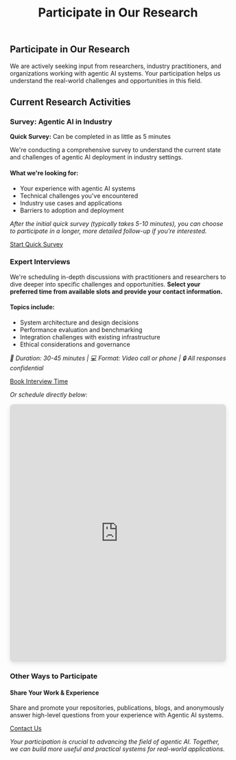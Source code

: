 ﻿---
title: "Participate in Our Research"
layout: single
classes: wide
permalink: /participate/
---

## Participate in Our Research

We are actively seeking input from researchers, industry practitioners, and organizations working with agentic AI systems. Your participation helps us understand the real-world challenges and opportunities in this field.

## Current Research Activities

<div class="survey-section">
<div class="survey-card">
<h3><i class="fas fa-clipboard-list"></i> Survey: Agentic AI in Industry</h3>

<div class="survey-info">
<div class="time-badge">
<i class="fas fa-clock"></i>
<span><strong>Quick Survey:</strong> Can be completed in as little as 5 minutes</span>
</div>

<p>We're conducting a comprehensive survey to understand the current state and challenges of agentic AI deployment in industry settings.</p>

<div class="survey-details">
<h4>What we're looking for:</h4>
<ul>
<li>Your experience with agentic AI systems</li>
<li>Technical challenges you've encountered</li>
<li>Industry use cases and applications</li>
<li>Barriers to adoption and deployment</li>
</ul>
</div>

<div class="survey-cta">
<p class="survey-note"><em>After the initial quick survey (typically takes 5-10 minutes), you can choose to participate in a longer, more detailed follow-up if you're interested.</em></p>
<a href="https://berkeley.qualtrics.com/jfe/form/SV_a8GbSp0tAu1cVdc" class="btn btn--primary" target="_blank">
<i class="fas fa-play"></i> Start Quick Survey
</a>
</div>
</div>
</div>

<div class="interview-section">
<h3><i class="fas fa-microphone"></i> Expert Interviews</h3>
<p>We're scheduling in-depth discussions with practitioners and researchers to dive deeper into specific challenges and opportunities. <strong>Select your preferred time from available slots and provide your contact information.</strong></p>

<div class="interview-details">
<h4>Topics include:</h4>
<ul>
<li>System architecture and design decisions</li>
<li>Performance evaluation and benchmarking</li>
<li>Integration challenges with existing infrastructure</li>
<li>Ethical considerations and governance</li>
</ul>

<div class="interview-info">
<p><em>📅 Duration: 30-45 minutes | 💻 Format: Video call or phone | 🔒 All responses confidential</em></p>
</div>
</div>

<div class="scheduling-options">
<a href="https://savvycal.com/p/atajadod94/d15b38e2" class="btn btn--success" target="_blank" rel="noopener">
<i class="fas fa-calendar-plus"></i> Book Interview Time
</a>

<div class="scheduling-embed">
<p class="embed-note"><em>Or schedule directly below:</em></p>
<iframe src="https://savvycal.com/p/atajadod94/d15b38e2" 
        width="100%" 
        height="600" 
        frameborder="0"
        style="border-radius: 8px; box-shadow: 0 4px 12px rgba(0,0,0,0.1);">
</iframe>
</div>
</div>
</div>
</div>

<div class="participation-methods">
<h3>Other Ways to Participate</h3>

<div class="method-grid">
<div class="method-card">
<i class="fas fa-share-alt"></i>
<h4>Share Your Work & Experience</h4>
<p>Share and promote your repositories, publications, blogs, and anonymously answer high-level questions from your experience with Agentic AI systems.</p>
</div>
</div>

<div class="contact-section">
<a href="mailto:mme@berkeley.edu" class="btn btn--primary">
<i class="fas fa-envelope"></i> Contact Us
</a>
</div>
</div>

<div class="footer-note">
<p><em>Your participation is crucial to advancing the field of agentic AI. Together, we can build more useful and practical systems for real-world applications.</em></p>
</div>
